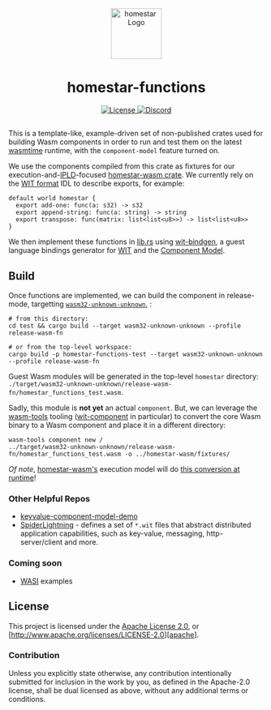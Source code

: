 <div align="center">
  <a href="https://github.com/ipvm-wg/homestar" target="_blank">
    <img src="https://raw.githubusercontent.com/ipvm-wg/homestar/main/assets/a_logo.png" alt="homestar Logo" width="100"></img>
  </a>

  <h1 align="center">homestar-functions</h1>

  <p>
    <a href="https://github.com/ipvm-wg/homestar/blob/main/LICENSE">
      <img src="https://img.shields.io/badge/License-Apache%202.0-blue.svg" alt="License">
    </a>
    <a href="https://discord.gg/fissioncodes">
      <img src="https://img.shields.io/static/v1?label=Discord&message=join%20us!&color=mediumslateblue" alt="Discord">
    </a>
  </p>
</div>

##

This is a template-like, example-driven set of non-published crates used for
building Wasm components in order to run and test them on the latest
[wasmtime][wasmtime] runtime, with the `component-model` feature turned on.

We use the components compiled from this crate as fixtures for our
execution-and-[IPLD][ipld]-focused [homestar-wasm crate](../homestar-wasm). We
currently rely on the [WIT format][wit-mvp] IDL to describe exports, for example:

```wit
default world homestar {
  export add-one: func(a: s32) -> s32
  export append-string: func(a: string) -> string
  export transpose: func(matrix: list<list<u8>>) -> list<list<u8>>
}
```

We then implement these functions in [lib.rs](./src/lib.rs) using
[wit-bindgen][wit-bindgen], a guest language bindings generator for
[WIT][wit-mvp] and the [Component Model][component-model].

## Build

Once functions are implemented, we can build the component in release-mode,
targetting [`wasm32-unknown-unknown`][wasm32], :

```console
# from this directory:
cd test && cargo build --target wasm32-unknown-unknown --profile release-wasm-fn

# or from the top-level workspace:
cargo build -p homestar-functions-test --target wasm32-unknown-unknown --profile release-wasm-fn
```

Guest Wasm modules will be generated in the top-level `homestar` directory:
`./target/wasm32-unknown-unknown/release-wasm-fn/homestar_functions_test.wasm`.

Sadly, this module is **not yet** an actual `component`. But, we can leverage
the [wasm-tools][wasm-tools] tooling ([wit-component][wit-component] in
particular) to convert the core Wasm binary to a Wasm component and place
it in a different directory:

```console
wasm-tools component new /
../target/wasm32-unknown-unknown/release-wasm-fn/homestar_functions_test.wasm -o ../homestar-wasm/fixtures/
```

*Of note*, [homestar-wasm's](../homestar-wasm) execution model will do
[this conversion at runtime][conversion-code]!

### Other Helpful Repos

* [keyvalue-component-model-demo][kv-demo]
* [SpiderLightning][spiderlightning] - defines a set of `*.wit` files that
  abstract distributed application capabilities, such as key-value, messaging,
  http-server/client and more.

### Coming soon

* [WASI][wasi] examples

## License

This project is licensed under the [Apache License 2.0](./LICENSE), or
[http://www.apache.org/licenses/LICENSE-2.0][apache].

### Contribution

Unless you explicitly state otherwise, any contribution intentionally
submitted for inclusion in the work by you, as defined in the Apache-2.0
license, shall be dual licensed as above, without any additional terms or
conditions.


[apache]: https://www.apache.org/licenses/LICENSE-2.0
[component-model]: https://github.com/WebAssembly/component-model
[conversion-code]: https://github.com/ipvm-wg/homestar/blob/main/homestar-wasm/src/wasmtime/world.rs#L277
[ipld]: https://ipld.io/
[kv-demo]: https://github.com/Mossaka/keyvalue-component-model-demo
[spiderlightning]: https://github.com/deislabs/spiderlightning
[wasi]: https://github.com/WebAssembly/WASI
[wasm32]: https://rustwasm.github.io/docs/wasm-pack/prerequisites/non-rustup-setups.html#manually-add-wasm32-unknown-unknown
[wasmtime]: https://github.com/bytecodealliance/wasmtime
[wasm-tools]: https://github.com/bytecodealliance/wasm-tools
[wit-bindgen]: https://github.com/bytecodealliance/wit-bindgen
[wit-component]: https://crates.io/crates/wit-component
[wit-mvp]: https://github.com/WebAssembly/component-model/blob/main/design/mvp/WIT.md
